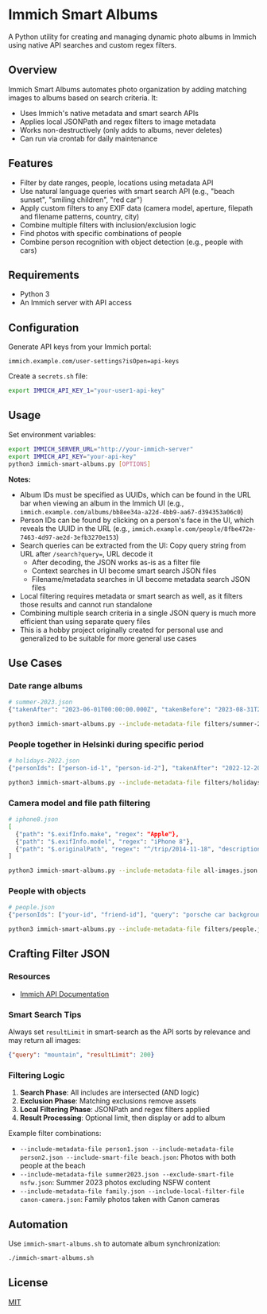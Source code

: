 # Immich Smart Albums

A Python utility for creating and managing dynamic photo albums in Immich using native API searches and custom regex filters.

## Overview

Immich Smart Albums automates photo organization by adding matching images to albums based on search criteria. It:
- Uses Immich's native metadata and smart search APIs
- Applies local JSONPath and regex filters to image metadata
- Works non-destructively (only adds to albums, never deletes)
- Can run via crontab for daily maintenance

## Features

- Filter by date ranges, people, locations using metadata API
- Use natural language queries with smart search API (e.g., "beach sunset", "smiling children", "red car")
- Apply custom filters to any EXIF data (camera model, aperture, filepath and filename patterns, country, city)
- Combine multiple filters with inclusion/exclusion logic
- Find photos with specific combinations of people
- Combine person recognition with object detection (e.g., people with cars)

## Requirements

- Python 3
- An Immich server with API access

## Configuration

Generate API keys from your Immich portal:
```
immich.example.com/user-settings?isOpen=api-keys
```

Create a `secrets.sh` file:
```bash
export IMMICH_API_KEY_1="your-user1-api-key"
```

## Usage

Set environment variables:
```bash
export IMMICH_SERVER_URL="http://your-immich-server"
export IMMICH_API_KEY="your-api-key"
python3 immich-smart-albums.py [OPTIONS]
```

**Notes:** 
- Album IDs must be specified as UUIDs, which can be found in the URL bar when viewing an album in the Immich UI (e.g., `immich.example.com/albums/bb8ee34a-a22d-4bb9-aa67-d394353a06c0`)
- Person IDs can be found by clicking on a person's face in the UI, which reveals the UUID in the URL (e.g., `immich.example.com/people/8fbe472e-7463-4d97-ae2d-3efb3270e153`)
- Search queries can be extracted from the UI: Copy query string from URL after `/search?query=`, URL decode it
  - After decoding, the JSON works as-is as a filter file
  - Context searches in UI become smart search JSON files
  - Filename/metadata searches in UI become metadata search JSON files
- Local filtering requires metadata or smart search as well, as it filters those results and cannot run standalone
- Combining multiple search criteria in a single JSON query is much more efficient than using separate query files
- This is a hobby project originally created for personal use and generalized to be suitable for more general use cases

## Use Cases

### Date range albums
```bash
# summer-2023.json
{"takenAfter": "2023-06-01T00:00:00.000Z", "takenBefore": "2023-08-31T23:59:59.999Z"}

python3 immich-smart-albums.py --include-metadata-file filters/summer-2023.json --album summer-memories
```

### People together in Helsinki during specific period
```bash
# holidays-2022.json
{"personIds": ["person-id-1", "person-id-2"], "takenAfter": "2022-12-20T00:00:00.000Z", "takenBefore": "2023-01-10T23:59:59.999Z", "city":"Helsinki"}

python3 immich-smart-albums.py --include-metadata-file filters/holidays-2022.json --album holiday-together
```

### Camera model and file path filtering
```bash
# iphone8.json
[
  {"path": "$.exifInfo.make", "regex": "Apple"},
  {"path": "$.exifInfo.model", "regex": "iPhone 8"},
  {"path": "$.originalPath", "regex": "^/trip/2014-11-18", "description": "Files from trip with path starting with /trip/2014-11-18" } 
]

python3 immich-smart-albums.py --include-metadata-file all-images.json --include-local-filter-file filters/iphone8.json --album iphone8-photos
```


### People with objects
```bash
# people.json
{"personIds": ["your-id", "friend-id"], "query": "porsche car background", "resultLimit": 300}

python3 immich-smart-albums.py --include-metadata-file filters/people.json --album porsche-friends
```

## Crafting Filter JSON

### Resources
- [Immich API Documentation](https://immich.app/docs/api/search-smart/)

### Smart Search Tips
Always set `resultLimit` in smart-search as the API sorts by relevance and may return all images:
```json
{"query": "mountain", "resultLimit": 200}
```

### Filtering Logic

1. **Search Phase**: All includes are intersected (AND logic)
2. **Exclusion Phase**: Matching exclusions remove assets
3. **Local Filtering Phase**: JSONPath and regex filters applied
4. **Result Processing**: Optional limit, then display or add to album

Example filter combinations:
- `--include-metadata-file person1.json --include-metadata-file person2.json --include-smart-file beach.json`: Photos with both people at the beach
- `--include-metadata-file summer2023.json --exclude-smart-file nsfw.json`: Summer 2023 photos excluding NSFW content
- `--include-metadata-file family.json --include-local-filter-file canon-camera.json`: Family photos taken with Canon cameras

## Automation

Use `immich-smart-albums.sh` to automate album synchronization:
```bash
./immich-smart-albums.sh
```

## License

[MIT](LICENSE)
